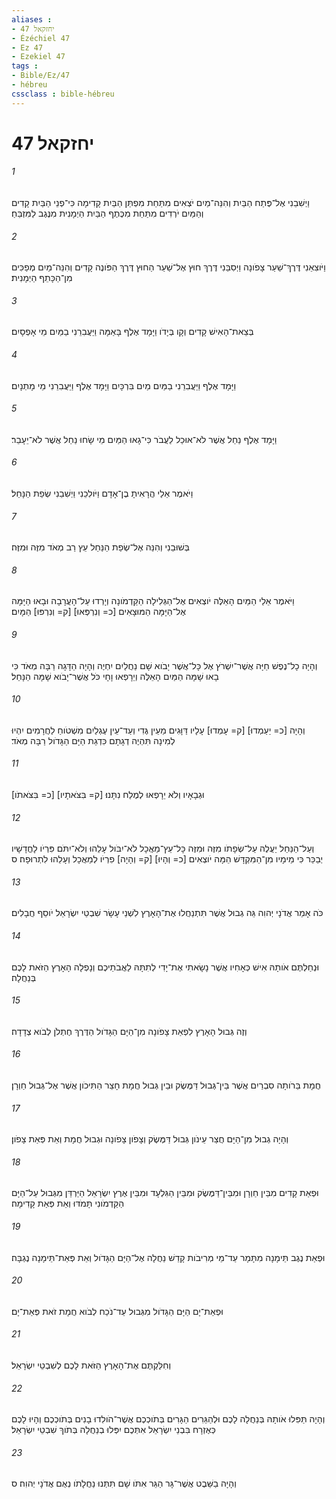 ```yaml
---
aliases : 
- יחזקאל 47
- Ézéchiel 47
- Ez 47
- Ezekiel 47
tags : 
- Bible/Ez/47
- hébreu
cssclass : bible-hébreu
---
```


# יחזקאל 47

###### 1
וַיְשִׁבֵנִי אֶל־פֶּתַח הַבַּיִת וְהִנֵּה־מַיִם יֹצְאִים מִתַּחַת מִפְתַּן הַבַּיִת קָדִימָה כִּי־פְנֵי הַבַּיִת קָדִים וְהַמַּיִם יֹרְדִים מִתַּחַת מִכֶּתֶף הַבַּיִת הַיְמָנִית מִנֶּגֶב לַמִּזְבֵּחַ׃
###### 2
וַיֹּוצִאֵנִי דֶּרֶךְ־שַׁעַר צָפֹונָה וַיְסִבֵּנִי דֶּרֶךְ חוּץ אֶל־שַׁעַר הַחוּץ דֶּרֶךְ הַפֹּונֶה קָדִים וְהִנֵּה־מַיִם מְפַכִּים מִן־הַכָּתֵף הַיְמָנִית׃
###### 3
בְּצֵאת־הָאִישׁ קָדִים וְקָו בְּיָדֹו וַיָּמָד אֶלֶף בָּאַמָּה וַיַּעֲבִרֵנִי בַמַּיִם מֵי אָפְסָיִם׃
###### 4
וַיָּמָד אֶלֶף וַיַּעֲבִרֵנִי בַמַּיִם מַיִם בִּרְכָּיִם וַיָּמָד אֶלֶף וַיַּעֲבִרֵנִי מֵי מָתְנָיִם׃
###### 5
וַיָּמָד אֶלֶף נַחַל אֲשֶׁר לֹא־אוּכַל לַעֲבֹר כִּי־גָאוּ הַמַּיִם מֵי שָׂחוּ נַחַל אֲשֶׁר לֹא־יֵעָבֵר׃
###### 6
וַיֹּאמֶר אֵלַי הֲרָאִיתָ בֶן־אָדָם וַיֹּולִכֵנִי וַיְשִׁבֵנִי שְׂפַת הַנָּחַל׃
###### 7
בְּשׁוּבֵנִי וְהִנֵּה אֶל־שְׂפַת הַנַּחַל עֵץ רַב מְאֹד מִזֶּה וּמִזֶּה׃
###### 8
וַיֹּאמֶר אֵלַי הַמַּיִם הָאֵלֶּה יֹוצְאִים אֶל־הַגְּלִילָה הַקַּדְמֹונָה וְיָרְדוּ עַל־הָעֲרָבָה וּבָאוּ הַיָּמָּה אֶל־הַיָּמָּה הַמּוּצָאִים [כ= וְנִרְפְּאוּ] [ק= וְנִרְפּוּ] הַמָּיִם׃
###### 9
וְהָיָה כָל־נֶפֶשׁ חַיָּה אֲשֶׁר־יִשְׁרֹץ אֶל כָּל־אֲשֶׁר יָבֹוא שָׁם נַחֲלַיִם יִחְיֶה וְהָיָה הַדָּגָה רַבָּה מְאֹד כִּי בָאוּ שָׁמָּה הַמַּיִם הָאֵלֶּה וְיֵרָפְאוּ וָחָי כֹּל אֲשֶׁר־יָבֹוא שָׁמָּה הַנָּחַל׃
###### 10
וְהָיָה [כ= יַעַמְדוּ] [ק= עָמְדוּ] עָלָיו דַּוָּגִים מֵעֵין גֶּדִי וְעַד־עֵין עֶגְלַיִם מִשְׁטֹוחַ לַחֲרָמִים יִהְיוּ לְמִינָה תִּהְיֶה דְגָתָם כִּדְגַת הַיָּם הַגָּדֹול רַבָּה מְאֹד׃
###### 11
[כ= בִּצֹּאתֹו] [ק= בִּצֹּאתָיו] וּגְבָאָיו וְלֹא יֵרָפְאוּ לְמֶלַח נִתָּנוּ׃
###### 12
וְעַל־הַנַּחַל יַעֲלֶה עַל־שְׂפָתֹו מִזֶּה וּמִזֶּה כָּל־עֵץ־מַאֲכָל לֹא־יִבֹּול עָלֵהוּ וְלֹא־יִתֹּם פִּרְיֹו לָחֳדָשָׁיו יְבַכֵּר כִּי מֵימָיו מִן־הַמִּקְדָּשׁ הֵמָּה יֹוצְאִים [כ= וְהָיוּ] [ק= וְהָיָה] פִרְיֹו לְמַאֲכָל וְעָלֵהוּ לִתְרוּפָה׃ ס
###### 13
כֹּה אָמַר אֲדֹנָי יְהוִה גֵּה גְבוּל אֲשֶׁר תִּתְנַחֲלוּ אֶת־הָאָרֶץ לִשְׁנֵי עָשָׂר שִׁבְטֵי יִשְׂרָאֵל יֹוסֵף חֲבָלִים׃
###### 14
וּנְחַלְתֶּם אֹותָהּ אִישׁ כְּאָחִיו אֲשֶׁר נָשָׂאתִי אֶת־יָדִי לְתִתָּהּ לַאֲבֹתֵיכֶם וְנָפְלָה הָאָרֶץ הַזֹּאת לָכֶם בְּנַחֲלָה׃
###### 15
וְזֶה גְּבוּל הָאָרֶץ לִפְאַת צָפֹונָה מִן־הַיָּם הַגָּדֹול הַדֶּרֶךְ חֶתְלֹן לְבֹוא צְדָדָה׃
###### 16
חֲמָת בֵּרֹותָה סִבְרַיִם אֲשֶׁר בֵּין־גְּבוּל דַּמֶּשֶׂק וּבֵין גְּבוּל חֲמָת חָצֵר הַתִּיכֹון אֲשֶׁר אֶל־גְּבוּל חַוְרָן׃
###### 17
וְהָיָה גְבוּל מִן־הַיָּם חֲצַר עֵינֹון גְּבוּל דַּמֶּשֶׂק וְצָפֹון צָפֹונָה וּגְבוּל חֲמָת וְאֵת פְּאַת צָפֹון׃
###### 18
וּפְאַת קָדִים מִבֵּין חַוְרָן וּמִבֵּין־דַּמֶּשֶׂק וּמִבֵּין הַגִּלְעָד וּמִבֵּין אֶרֶץ יִשְׂרָאֵל הַיַּרְדֵּן מִגְּבוּל עַל־הַיָּם הַקַּדְמֹונִי תָּמֹדּוּ וְאֵת פְּאַת קָדִימָה׃
###### 19
וּפְאַת נֶגֶב תֵּימָנָה מִתָּמָר עַד־מֵי מְרִיבֹות קָדֵשׁ נַחֲלָה אֶל־הַיָּם הַגָּדֹול וְאֵת פְּאַת־תֵּימָנָה נֶגְבָּה׃
###### 20
וּפְאַת־יָם הַיָּם הַגָּדֹול מִגְּבוּל עַד־נֹכַח לְבֹוא חֲמָת זֹאת פְּאַת־יָם׃
###### 21
וְחִלַּקְתֶּם אֶת־הָאָרֶץ הַזֹּאת לָכֶם לְשִׁבְטֵי יִשְׂרָאֵל׃
###### 22
וְהָיָה תַּפִּלוּ אֹותָהּ בְּנַחֲלָה לָכֶם וּלְהַגֵּרִים הַגָּרִים בְּתֹוכְכֶם אֲשֶׁר־הֹולִדוּ בָנִים בְּתֹוכְכֶם וְהָיוּ לָכֶם כְּאֶזְרָח בִּבְנֵי יִשְׂרָאֵל אִתְּכֶם יִפְּלוּ בְנַחֲלָה בְּתֹוךְ שִׁבְטֵי יִשְׂרָאֵל׃
###### 23
וְהָיָה בַשֵּׁבֶט אֲשֶׁר־גָּר הַגֵּר אִתֹּו שָׁם תִּתְּנוּ נַחֲלָתֹו נְאֻם אֲדֹנָי יְהוִה׃ ס
